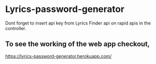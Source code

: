 # Lyrics-password-generator

Dont forget to insert api key from Lyrics Finder api on rapid apis in the controller.

## To see the working of the web app checkout,

<a href = "https://lyrics-password-generator.herokuapp.com/">https://lyrics-password-generator.herokuapp.com/</a>
